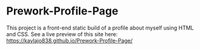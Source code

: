 # Prework-Profile-Page
This project is a front-end static build of a profile about myself using HTML and CSS.
See a live preview of this site here:
https://kaylajo838.github.io/Prework-Profile-Page/
